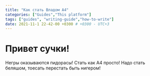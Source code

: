 ```yaml
---
title: "Как стать Владом А4"
categories: ["Guides","This platform"]
tags: ["guides", "writing-guide","how-to-write"]
date: 2021-11-1 22-42-00 +0300 # +0300 - UTC+3
---
```


# Привет сучки!
Негры оказываются пидорасы!
Стать как А4 просто! Надо стать беляшом, тоесать перестать быть нигером!
